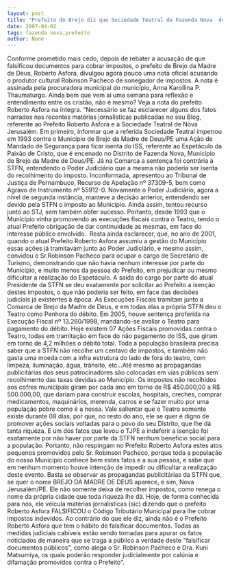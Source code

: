 ```yaml
---
layout: post
title: "Prefeito do Brejo diz que Sociedade Teatral de Fazenda Nova  deve R$ 4,5 milhões em ISS e nada faz pela cidade"
date: 2007-04-02
tags: fazenda nova,prefeito
author: None
---
```

Conforme prometido mais cedo, depois de rebater a acusação de que falsificou documentos para cobrar impostos, o prefeito de Brejo da Madre de Deus, Roberto Asfora, divulgou agora pouco uma nota oficial acusando o produtor cultural Robinson Pacheco de sonegador de impostos. 
A nota é assinada pela procuradora municipal do município, Anna Karollina P. Thaumaturgo.
Ainda bem que vem aí uma semana para reflexão e entendimento entre os cristão, não é mesmo?
Veja a nota do prefeito Roberto Asfora na íntegra.
“Necessário se faz esclarecer alguns dos fatos narrados nas recentes matérias jornalísticas publicadas no seu Blog, referente ao Prefeito Roberto Asfora e a Sociedade Teatral de Nova Jerusalém. 
Em primeiro, informar que a referida Sociedade Teatral impetrou em 1993 contra o Município de Brejo da Madre de Deus/PE uma Ação de Mandado de Segurança para ficar isenta do ISS, referente ao Espetáculo da Paixão de Cristo, que é encenado no Distrito de Fazenda Nova, Município de Brejo da Madre de Deus/PE. 
Já na Comarca a sentença foi contrária à STFN, entendendo o Poder Judiciário que a mesma não poderia ser isenta do recolhimento do imposto. 
Inconformada, apresentou ao Tribunal de Justiça de Pernambuco, Recurso de Apelação nº 37309-5, bem como Agravo de Instrumento nº 55912-0. Novamente o Poder Judiciário, agora a nível de segunda instância, manteve a decisão anterior, entendendo ser devido pela STFN o imposto ao Município. 
Ainda assim, tentou recurso junto ao STJ, sem também obter sucesso. Portanto, desde 1993 que o Município vinha promovendo as execuções fiscais contra o Teatro, tendo o atual Prefeito obrigação de dar continuidade as mesmas, em face do interesse público envolvido.&nbsp; 
Resta ainda esclarecer, que, no ano de 2001, quando o atual Prefeito Roberto Asfora assumiu a gestão do Município essas ações já tramitavam junto ao Poder Judiciário, e mesmo assim, convidou o Sr.Robinson Pacheco para ocupar o cargo de Secretário de Turismo, demonstrando que não havia nenhum interesse por parte do Município, e muito menos da pessoa do Prefeito, em prejudicar ou mesmo dificultar a realização do Espetáculo. 
A saída do cargo por parte do atual Presidente da STFN se deu exatamente por solicitar ao Prefeito a isenção destes impostos, o que não poderia ser feito, em face das decisões judiciais já existentes à época.
As Execuções Fiscais tramitam junto a Comarca de Brejo da Madre de Deus, e em todas elas a própria STFN deu o Teatro como Penhora do débito. Em 2005, houve sentença proferida na Execução Fiscal nº 13.260/1998, mandando-se avaliar o Teatro para pagamento do débito.
Hoje existem 07 Ações Fiscais promovidas contra o Teatro, todas em tramitação em face do não pagamento do ISS, que giram em torno de 4,2 milhões o débito total.
Toda a população brasileira precisa saber que a STFN não recolhe um centavo de impostos, e também não gasta uma moeda com a infra estrutura do lado de fora do teatro, com limpeza, iluminação, água, trânsito, etc...Até mesmo as propagandas publicitárias dos seus patrocinadores são colocadas em vias públicas sem recolhimento das taxas devidas ao Município.
Os impostos não recolhidos aos cofres municipais giram por cada ano em torno de R$ 450.000,00 a R$ 500.000,00, que dariam para construir escolas, hospitais, creches, comprar medicamentos, maquinários, merenda, carros e se fazer muito por uma população pobre como é a nossa. 
Vale salientar que o Teatro somente existe durante 08 dias, por que, no resto do ano, ele se quer é digno de promover ações sociais voltadas para o povo do seu Distrito, que lhe dá tanta riqueza. E um dos fatos que levou o TJPE a indeferir a isenção foi exatamente por não haver por parte da STFN nenhum benefício social para a população.
Portanto, não respingam no Prefeito Roberto Asfora estes atos pequenos promovidos pelo Sr. Robinson Pacheco, porque toda a população do nosso Município conhece bem estes fatos e a sua pessoa, e sabe que em nenhum momento houve intenção de impedir ou dificultar a realização deste evento. 
Basta se observar as propagandas publicitárias da STFN que, se quer o nome BREJO DA MADRE DE DEUS aparece, e sim, Nova Jerusalém/PE.
Ele não somente deixa de recolher impostos, como renega o nome da própria cidade que toda riqueza lhe dá.
Hoje, de forma conhecida para nós, ele veicula matérias jornalísticas (sic) dizendo que o prefeito Roberto Asfora FALSIFICOU o Código Tributário Municipal para lhe cobrar impostos indevidos. 
Ao contrário do que ele diz, ainda não é o Prefeito Roberto Asfora que tem o hábito de falsificar documentos. Todas as medidas judiciais cabíveis estão sendo tomadas para apurar os fatos noticiados de maneira que se traga a público a verdade deste \"falsificar documentos públicos\", como alega o Sr. Robinson Pacheco e Dra. Kuni Matsumiya, os quais poderão responder judicialmente por calúnia e difamação promovidos contra o Prefeito\". 